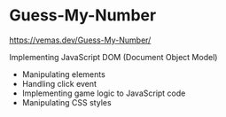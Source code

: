 # Guess-My-Number
https://vemas.dev/Guess-My-Number/

Implementing JavaScript DOM (Document Object Model)
- Manipulating elements
- Handling click event
- Implementing game logic to JavaScript code
- Manipulating CSS styles 
